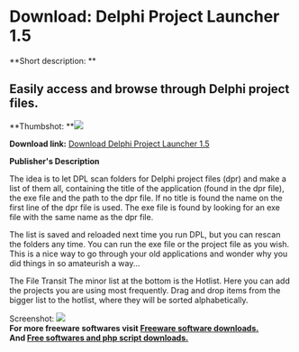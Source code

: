 # Download: Delphi Project Launcher 1.5

**Short description: **

## Easily access and browse through Delphi project files.

  
**Thumbshot: **![](http://www.freewarefiles.com/screenshot/delphi-plauncher_md.gif)   
  
**Download link:** [Download Delphi Project Launcher 1.5](http://freesoftwares.boysofts.com/Delphi-Project-Launcher_program_16790.html)  
  

**Publisher's Description**  
  

The idea is to let DPL scan folders for Delphi project files (dpr) and make a
list of them all, containing the title of the application (found in the dpr
file), the exe file and the path to the dpr file. If no title is found the
name on the first line of the dpr file is used. The exe file is found by
looking for an exe file with the same name as the dpr file.

The list is saved and reloaded next time you run DPL, but you can rescan the
folders any time. You can run the exe file or the project file as you wish.
This is a nice way to go through your old applications and wonder why you did
things in so amateurish a way...

The File Transit The minor list at the bottom is the Hotlist. Here you can add
the projects you are using most frequently. Drag and drop items from the
bigger list to the hotlist, where they will be sorted alphabetically.

  
  
Screenshot: ![](http://www.freewarefiles.com/screenshot/delphi-plauncher.gif)  
**For more freeware softwares visit [Freeware software downloads.](http://freesoftwares.boysofts.com/)**   
**And [Free softwares and php script downloads.](http://www.boysofts.com/)**

